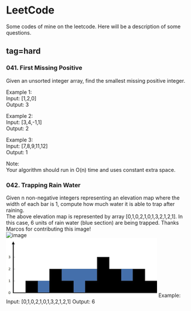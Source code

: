 # LeetCode
Some codes of mine on the leetcode.
Here will be a description of some questions.
## tag=hard
### 041. First Missing Positive
Given an unsorted integer array, find the smallest missing positive integer.</br>

Example 1:</br>
Input: [1,2,0]</br>
Output: 3</br>

Example 2:</br>
Input: [3,4,-1,1]</br>
Output: 2</br>

Example 3:</br>
Input: [7,8,9,11,12]</br>
Output: 1</br>

Note:</br>
Your algorithm should run in O(n) time and uses constant extra space.</br>

### 042. Trapping Rain Water
Given n non-negative integers representing an elevation map where the width of each bar is 1, compute how much water it is able to trap after raining.</br>
The above elevation map is represented by array [0,1,0,2,1,0,1,3,2,1,2,1]. In this case, 6 units of rain water (blue section) are being trapped. Thanks Marcos for contributing this image!</br>
![image](https://github.com/kikihiter/LeetCode/tree/master/Hard/rainwatertrap.png)</br>
![image](https://github.com/kikihiter/LeetCode/blob/master/Hard/rainwatertrap.png)
Example:</br>
Input: [0,1,0,2,1,0,1,3,2,1,2,1]
Output: 6
